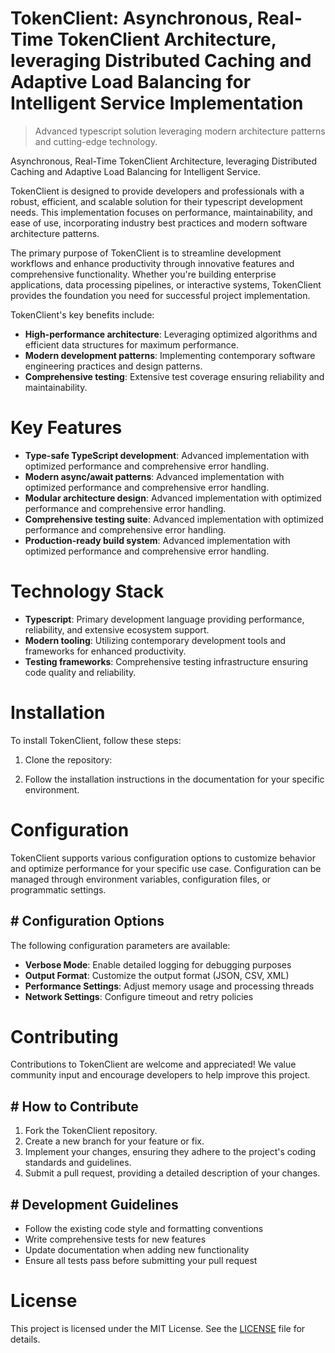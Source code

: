 <!-- fallback_TokenClient_20251019223241_29851 -->

# TokenClient: Asynchronous, Real-Time TokenClient Architecture, leveraging Distributed Caching and Adaptive Load Balancing for Intelligent Service Implementation
> Advanced typescript solution leveraging modern architecture patterns and cutting-edge technology.

Asynchronous, Real-Time TokenClient Architecture, leveraging Distributed Caching and Adaptive Load Balancing for Intelligent Service.

TokenClient is designed to provide developers and professionals with a robust, efficient, and scalable solution for their typescript development needs. This implementation focuses on performance, maintainability, and ease of use, incorporating industry best practices and modern software architecture patterns.

The primary purpose of TokenClient is to streamline development workflows and enhance productivity through innovative features and comprehensive functionality. Whether you're building enterprise applications, data processing pipelines, or interactive systems, TokenClient provides the foundation you need for successful project implementation.

TokenClient's key benefits include:

* **High-performance architecture**: Leveraging optimized algorithms and efficient data structures for maximum performance.
* **Modern development patterns**: Implementing contemporary software engineering practices and design patterns.
* **Comprehensive testing**: Extensive test coverage ensuring reliability and maintainability.

# Key Features

* **Type-safe TypeScript development**: Advanced implementation with optimized performance and comprehensive error handling.
* **Modern async/await patterns**: Advanced implementation with optimized performance and comprehensive error handling.
* **Modular architecture design**: Advanced implementation with optimized performance and comprehensive error handling.
* **Comprehensive testing suite**: Advanced implementation with optimized performance and comprehensive error handling.
* **Production-ready build system**: Advanced implementation with optimized performance and comprehensive error handling.

# Technology Stack

* **Typescript**: Primary development language providing performance, reliability, and extensive ecosystem support.
* **Modern tooling**: Utilizing contemporary development tools and frameworks for enhanced productivity.
* **Testing frameworks**: Comprehensive testing infrastructure ensuring code quality and reliability.

# Installation

To install TokenClient, follow these steps:

1. Clone the repository:


2. Follow the installation instructions in the documentation for your specific environment.

# Configuration

TokenClient supports various configuration options to customize behavior and optimize performance for your specific use case. Configuration can be managed through environment variables, configuration files, or programmatic settings.

## # Configuration Options

The following configuration parameters are available:

* **Verbose Mode**: Enable detailed logging for debugging purposes
* **Output Format**: Customize the output format (JSON, CSV, XML)
* **Performance Settings**: Adjust memory usage and processing threads
* **Network Settings**: Configure timeout and retry policies

# Contributing

Contributions to TokenClient are welcome and appreciated! We value community input and encourage developers to help improve this project.

## # How to Contribute

1. Fork the TokenClient repository.
2. Create a new branch for your feature or fix.
3. Implement your changes, ensuring they adhere to the project's coding standards and guidelines.
4. Submit a pull request, providing a detailed description of your changes.

## # Development Guidelines

* Follow the existing code style and formatting conventions
* Write comprehensive tests for new features
* Update documentation when adding new functionality
* Ensure all tests pass before submitting your pull request

# License

This project is licensed under the MIT License. See the [LICENSE](https://github.com/xxxPOUPOUxxx/TokenClient/blob/main/LICENSE) file for details.
